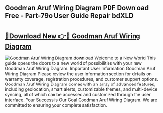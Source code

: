 ## Goodman Aruf Wiring Diagram PDF Download Free - Part-79o User Guide Repair bdXLD

# <h2><a href="http://dfox5e.blite.top/?on=Goodman+Aruf+Wiring+Diagram">🔗Download New 👉🔴 Goodman Aruf Wiring Diagram</a></h2>

[![Goodman Aruf Wiring Diagram download](https://i.imgur.com/lujVjoI.png)](http://dfox5e.blite.top/?on=Goodman+Aruf+Wiring+Diagram)
Welcome to a New World This guide opens the doors to a new world of possibilities with your new Goodman Aruf Wiring Diagram. Important User Information Goodman Aruf Wiring Diagram Please review the user information section for details on warranty coverage, registration procedures, and customer support options. Goodman Aruf Wiring Diagram comes with an array of advanced features, including geolocation, smart alerts, customizable themes, and multi-device syncing, all of which can be accessed and customized through the user interface. Your Success is Our Goal Goodman Aruf Wiring Diagram. We are committed to ensuring your complete satisfaction.
